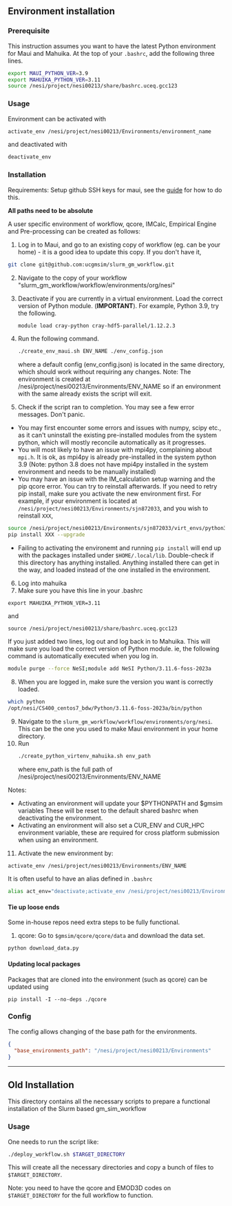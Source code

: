 ## Environment installation


### Prerequisite
This instruction assumes you want to have the latest Python environment for Maui and Mahuika.
At the top of your `.bashrc`, add the following three lines.

```bash
export MAUI_PYTHON_VER=3.9
export MAHUIKA_PYTHON_VER=3.11
source /nesi/project/nesi00213/share/bashrc.uceq.gcc123
```
### Usage 
Environment can be activated with 
```bash
activate_env /nesi/project/nesi00213/Environments/environment_name
```

and deactivated with 
```bash
deactivate_env
```

### Installation

Requirements: Setup github SSH keys for maui, 
see the [guide](https://help.github.com/en/articles/connecting-to-github-with-ssh) for how to do this. 


**All paths need to be absolute**

A user specific environment of workflow, qcore, IMCalc, Empirical Engine and Pre-processing 
can be created as follows:  
1) Log in to Maui, and go to an existing copy of workflow (eg. can be your home) - it is a good idea to update this copy. If you don't have it, 
```bash
git clone git@github.com:ucgmsim/slurm_gm_workflow.git
```
2) Navigate to the copy of your workflow "slurm_gm_workflow/workflow/environments/org/nesi"
3) Deactivate if you are currently in a virtual environment. Load the correct version of Python module. (**IMPORTANT**). For example, Python 3.9, try the following.
   ```bash
   module load cray-python cray-hdf5-parallel/1.12.2.3
   ```
4) Run the following command.
    ```bash
    ./create_env_maui.sh ENV_NAME ./env_config.json
    ```
    where a default config (env_config.json) is located in the same directory, which should
    work without requiring any changes. 
    Note: The environment is created at /nesi/project/nesi00213/Environments/ENV_NAME
    so if an environment with the same already exists the script will exit.

5) Check if the script ran to completion. You may see a few error messages. Don't panic.
- You may first encounter some errors and issues with numpy, scipy etc., as it can't uninstall the existing pre-installed modules from the system python, which will mostly reconcile automatically as it progresses.
- You will most likely to have an issue with mpi4py, complaining about `mpi.h`. It is ok, as mpi4py is already pre-installed in the system python 3.9 (Note: python 3.8 does not have mpi4py installed in the system environment and needs to be manually installed) 
- You may have an issue with the IM_calculation setup warning and the pip qcore error. You can try to reinstall afterwards. If you need to retry pip install, make sure you activate the new environment first. For example, if your environment is located at `/nesi/project/nesi00213/Environments/sjn872033`, and you wish to reinstall `XXX`,
```bash
source /nesi/project/nesi00213/Environments/sjn872033/virt_envs/python3_maui/bin/activate 
pip install XXX --upgrade
```
- Failing to activating the environemt and running `pip install` will end up with the packages installed under `$HOME/.local/lib`. Double-check if this directory has anything installed. Anything installed there can get in the way, and loaded instead of the one installed in the environment.

6) Log into mahuika
7) Make sure you have this line in your .bashrc
```
export MAHUIKA_PYTHON_VER=3.11
```
and 
```
source /nesi/project/nesi00213/share/bashrc.uceq.gcc123
```
If you just added two lines, log out and log back in to Mahuika.
This will make sure you load the correct version of Python module. ie, the following command is automatically executed when you log in.
```bash
module purge --force NeSI;module add NeSI Python/3.11.6-foss-2023a
```

8) When you are logged in, make sure the version you want is correctly loaded.
```bash
which python
/opt/nesi/CS400_centos7_bdw/Python/3.11.6-foss-2023a/bin/python
```

9) Navigate to the `slurm_gm_workflow/workflow/environments/org/nesi`. This can be the one you used to make Maui environment in your home directory.
10) Run
    ```bash
    ./create_python_virtenv_mahuika.sh env_path
    ```
    where env_path is the full path of /nesi/project/nesi00213/Environments/ENV_NAME

Notes: 
- Activating an environment will update your $PYTHONPATH and $gmsim variables
These will be reset to the default shared bashrc when deactivating the environment.
- Activating an environment will also set a CUR_ENV and CUR_HPC environment variable,
these are required for cross platform submission when using an environment.

11) Activate the new environment by:
```bash
activate_env /nesi/project/nesi00213/Environments/ENV_NAME
```
It is often useful to have an alias defined in `.bashrc`

```bash
alias act_env="deactivate;activate_env /nesi/project/nesi00213/Environments/ENV_NAME"
```
#### Tie up loose ends
Some in-house repos need extra steps to be fully functional.

1) qcore: Go to `$gmsim/qcore/qcore/data` and download the data set.
```bash
python download_data.py
```

#### Updating local packages
Packages that are cloned into the environment (such as qcore) can be updated using
```
pip install -I --no-deps ./qcore
```

### Config
The config allows changing of the base path for the environments.
```json
{
  "base_environments_path": "/nesi/project/nesi00213/Environments"
}
```


-----------------------------------------------------------

## Old Installation

This directory contains all the necessary scripts to prepare
a functional installation of the Slurm based gm_sim_workflow

### Usage

One needs to run the script like:
```bash
./deploy_workflow.sh $TARGET_DIRECTORY
```

This will create all the necessary directories and copy a bunch of files to `$TARGET_DIRECTORY`. 

Note: you need to have the qcore and EMOD3D codes on `$TARGET_DIRECTORY` for the full workflow to function.


